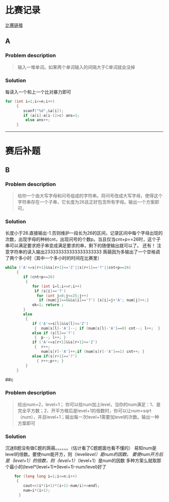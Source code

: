 # 比赛记录

[比赛链接](https://www.codeforces.com)

## A
### Problem description
> 输入一堆单词。如果两个单词输入的间隔大于C单词就会没掉
### Solution
每读入一个和上一个比对暴力即可
```cpp
for (int i=1;i<=n;i++)
	 {
	 	scanf("%d",&a[i]);
	 	if (a[i]-a[i-1]>c) ans=1;
	 	 else ans++;
	 }
```

***** 
# 赛后补题

## B
### Problem description
> 给你一个由大写字母和问号组成的字符串。将问号改成大写字母，使得这个字符串存在一个子串，它长度为26且正好包含所有字母。输出一个方案即可。
### Solution
长度小于26.直接输出-1.否则维护一段长为26的区间，记录区间中每个字母出现的次数，出现字母的种树cnt，出现问号的个数p。当且仅当cnt+p==26时，这个子串可以满足要求把子串变成满足要求的串，剩下的随便输出就可以了。
还有！
注意字符串的读入输出233333333333333333333
蒟蒻因为多输出了一个空格调了两个多小时（其中一个多小时的时间在比赛里）
```cpp
while ('A'<=s[r+1]&&s[r+1]<='Z'||s[r+1]=='?'||cnt+p==26)
	 {
	 	if (cnt+p==26)
	 	 {
	 	 	for (int i=l;i<=r;i++)
	 	 	 if (s[i]=='?')
	 	 	  for (int j=0;j<=25;j++)
	 	 	   if (num[j]==0&&s[i]=='?') {s[i]=j+'A'; num[j]++;} 
	 	 	ok=1; return ;
		}
		else 
		 {
		 	if ('A'<=s[l]&&s[l]<='Z')
		 	 { 	num[s[l]-'A']--; if (num[s[l]-'A']==0) cnt--; l++;	}
			else if (s[l]=='?')
			 { 	p--; l++; }
			if ('A'<=s[r+1]&&s[r+1]<='Z')
			 { 	r++; 
			    num[s[r]-'A']++;if (num[s[r]-'A']==1) cnt++; }
			else if(s[r+1]=='?')
			  {	r++;p++; }	  
		 }
	 }
```
##c
### Problem description
> 给出num=2，level=1； 你可以给num加上level，当你的num满足：1、是完全平方数；2、开平方根后是level+1的倍数时，你可以让num=sqrt（num），并且level+1；输出每一次level+1需要加level的次数。输出一种方案即可
### Solution
沉迷B题没有做C题的蒟蒻。。。。。。（估计看了C题题面也看不懂的）
易知num是level的倍数。要使num能开方，则（level*level）是num的因数。
要使num开方后是（level+1）的倍数，则（level+1）*（level+1）是num的因数
多种方案么就取那个最小的(level*(level+1)*(level+1)-num/level)好了
```cpp
 	for (long long i=1;i<=n;i++)
 	 {
 	 	cout<<(i*(i+1)*(i+1)-num/i)<<endl;
 	 	num=i*(i+1);
	  }
```
